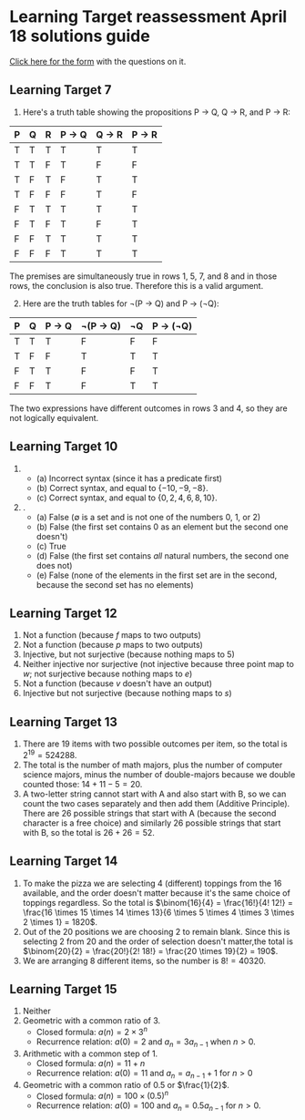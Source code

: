 # Learning Target reassessment April 18 solutions guide 

[Click here for the form](https://drive.google.com/open?id=1S4DimqkSU82SiqXEHzHWpQkzu47v6qh9&usp=drive_fs) with the questions on it. 

## Learning Target 7

1. Here's a truth table showing the propositions P → Q, Q → R, and P → R:

| P | Q | R | P → Q | Q → R | P → R |
|---|---|---|-------|-------|-------|
| T | T | T | T     | T     | T     |
| T | T | F | T     | F     | F     |
| T | F | T | F     | T     | T     |
| T | F | F | F     | T     | F     |
| F | T | T | T     | T     | T     |
| F | T | F | T     | F     | T     |
| F | F | T | T     | T     | T     |
| F | F | F | T     | T     | T     |

The premises are simultaneously true in rows 1, 5, 7, and 8 and in those rows, the conclusion is also true. Therefore this is a valid argument. 

2. Here are the truth tables for ¬(P → Q) and P → (¬Q): 

| P | Q | P → Q | ¬(P → Q) | ¬Q | P → (¬Q) |
|---|---|-------|----------|-----|----------|
| T | T | T     | F        | F   | F        |
| T | F | F     | T        | T   | T        |
| F | T | T     | F        | F   | T        |
| F | F | T     | F        | T   | T        |

The two expressions have different outcomes in rows 3 and 4, so they are not logically equivalent. 

## Learning Target 10 

1.
    - (a) Incorrect syntax (since it has a predicate first)
    - (b) Correct syntax, and equal to $\lbrace -10, -9, -8 \rbrace$.
    - (c) Correct syntax, and equal to $\lbrace 0, 2, 4, 6, 8, 10 \rbrace$. 
2. .
   - (a) False ($\emptyset$ is a set and is not one of the numbers 0, 1, or 2)
   - (b) False (the first set contains 0 as an element but the second one doesn't)
   - (c) True 
   - (d) False (the first set contains *all* natural numbers, the second one does not)
   - (e) False (none of the elements in the first set are in the second, because the second set has no elements)

## Learning Target 12

1. Not a function (because $f$ maps to two outputs)
2. Not a function (because $p$ maps to two outputs)
3. Injective, but not surjective (because nothing maps to 5)
4. Neither injective nor surjective (not injective because three point map to $w$; not surjective because nothing maps to $e$)
5. Not a function (because $v$ doesn't have an output)
6. Injective but not surjective (because nothing maps to $s$)

## Learning Target 13 

1. There are 19 items with two possible outcomes per item, so the total is $2^{19} = 524288$. 
2. The total is the number of math majors, plus the number of computer science majors, minus the number of double-majors because we double counted those: $14 + 11 - 5 = 20$. 
3. A two-letter string cannot start with A and also start with B, so we can count the two cases separately and then add them (Additive Principle). There are 26 possible strings that start with A (because the second character is a free choice) and similarly 26 possible strings that start with B, so the total is $26 + 26 = 52$. 


## Learning Target 14

1. To make the pizza we are selecting 4 (different) toppings from the 16 available, and the order doesn't matter because it's the same choice of toppings regardless. So the total is $\binom{16}{4} = \frac{16!}{4! 12!} = \frac{16 \times 15 \times 14 \times 13}{6 \times 5 \times 4 \times 3 \times 2 \times 1} = 1820$. 
2. Out of the 20 positions we are choosing 2 to remain blank. Since this is selecting 2 from 20 and the order of selection doesn't matter,the total is $\binom{20}{2} = \frac{20!}{2! 18!} = \frac{20 \times 19}{2} = 190$. 
3. We are arranging 8 different items, so the number is $8! = 40320$. 

## Learning Target 15

1. Neither
2. Geometric with a common ratio of 3.
    - Closed formula: $a(n) = 2 \times 3^n$ 
    - Recurrence relation: $a(0) = 2$ and $a_n = 3a_{n-1}$ when $n > 0$. 
3. Arithmetic with a common step of 1. 
   - Closed formula: $a(n) = 11 + n$ 
   - Recurrence relation: $a(0) = 11$ and $a_n = a_{n-1} + 1$ for $n > 0$
4. Geometric with a common ratio of $0.5$ or $\frac{1}{2}$. 
   - Closed formula: $a(n) = 100 \times (0.5)^n$ 
   - Recurrence relation: $a(0) = 100$ and $a_n = 0.5a_{n-1}$ for $n > 0$.  
